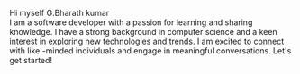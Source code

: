Hi myself G.Bharath kumar <br>
I am a software developer with a passion for learning and sharing knowledge. I have a strong background in computer science and a keen interest in exploring new technologies and trends. I am excited to connect with like -minded individuals and engage in meaningful conversations. Let's get started!
